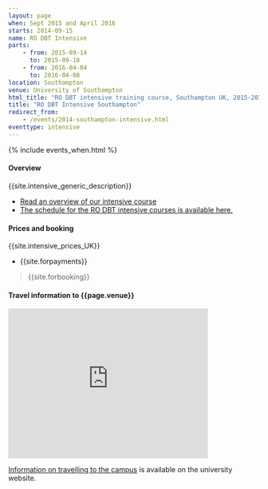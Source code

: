 ```yaml
---
layout: page
when: Sept 2015 and April 2016
starts: 2014-09-15
name: RO DBT Intensive
parts:
    - from: 2015-09-14
      to: 2015-09-18
    - from: 2016-04-04
      to: 2016-04-08
location: Southampton
venue: University of Southampton
html_title: "RO DBT intensive training course, Southampton UK, 2015-2016"
title: "RO DBT Intensive Southampton"
redirect_from:
    - /events/2014-southampton-intensive.html
eventtype: intensive
---
```



{% include events_when.html %}


#### Overview

{{site.intensive_generic_description}}

- [Read an overview of our intensive course](/training/intensive.html)
- [The schedule for the RO DBT intensive courses is available here.](/training/intensive/timetable.html)


#### Prices and booking

{{site.intensive_prices_UK}}
- {{site.forpayments}}

> {{site.forbooking}}


#### Travel information to {{page.venue}}


<iframe src="https://www.google.com/maps/embed?pb=!1m18!1m12!1m3!1d2514.349890900796!2d-1.3966380000000034!3d50.93574199999999!2m3!1f0!2f0!3f0!3m2!1i1024!2i768!4f13.1!3m3!1m2!1s0x487473f58304cebf%3A0x50cabc792a027365!2sUniversity+of+Southampton+Highfield+Campus!5e0!3m2!1sen!2suk!4v1408541711026" width="400" height="300" frameborder="0" style="border:0"></iframe>

[Information on travelling to the campus](http://www.southampton.ac.uk/visitus/campuses/highfield.html) is available on the university website.





